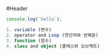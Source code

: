 #Header

```ts
console.log(`hello`);
```

```ts
1. variable (변수)
2. operator and Loop (연산자와 반복문)
3. function (함수)
4. class and object (클래스와 오브젝트)
```
